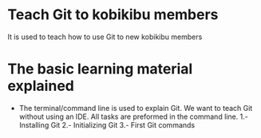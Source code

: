 # Teach Git to kobikibu members

It is used to teach how to use Git to new kobikibu members

# The basic learning material explained
- The terminal/command line is used to explain Git. We want to teach Git without using an IDE. All tasks are preformed in the command line.
1.- Installing Git
2.- Initializing Git
3.- First Git commands

